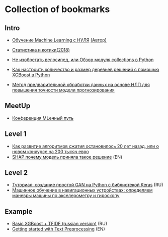 # Collection of bookmarks

## Intro

 - [Обучение Machine Learning c НУЛЯ](https://www.youtube.com/watch?v=EHVmseAhkx0&list=PLXgqe2js59nvgsT6-ln_ARnFlkBukGpLH&ab_channel=miracl6) [(Автор)](https://www.youtube.com/c/miracl6)

- [Статистика и котики(2018)](http://info.levandovskiy.info/wp-content/uploads/2018/10/Statistika_i_kotiki.pdf)

- [Не изобретать велосипед, или Обзор модуля collections в Python](https://proglib.io/p/ne-izobretat-velosiped-ili-obzor-modulya-collections-v-python-2019-12-15)

- [Как настроить количество и размер деревьев решений с помощью XGBoost в Python](https://www.machinelearningmastery.ru/tune-number-size-decision-trees-xgboost-python/)
- [Метод предварительной обработки данных на основе НЛП для повышения точности модели прогнозирования](https://www.machinelearningmastery.ru/nlp-based-data-preprocessing-method-to-improve-prediction-model-accuracy-30b408a1865f/)

## MeetUp

- [Конференция MLечный путь](https://www.youtube.com/watch?v=-0xPWlSyjh4&ab_channel=Selectel)

## Level 1
- [Как развитие алгоритмов сжатия остановилось 20 лет назад, или о новом конкурсе на 200 тысяч евро](https://habr.com/ru/post/570694/)
- [SHAP почему модель приняла такое решение](https://shap.readthedocs.io/en/latest/example_notebooks/tabular_examples/tree_based_models/Basic%20SHAP%20Interaction%20Value%20Example%20in%20XGBoost.html) (EN)

## Level 2
- [Туториал: создание простой GAN на Python с библиотекой Keras](https://neurohive.io/ru/tutorial/simple-gan-python-keras/) (RU)
- [Машинное обучение в навигационных устройствах: определяем маневры машины по акселерометру и гироскопу](https://habr.com/ru/post/254707/)


## Example
- [Basic XGBoost + TFIDF (russian version)](https://www.kaggle.com/miracl16/basic-xgboost-tfidf-russian-version) (RU)
- [Getting started with Text Preprocessing](https://www.kaggle.com/sudalairajkumar/getting-started-with-text-preprocessing#Removal-of-stopwords) (EN)
